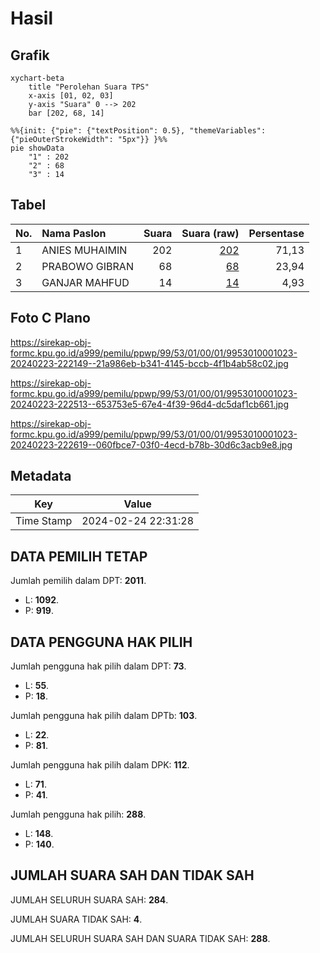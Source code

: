 # Hasil

## Grafik

```mermaid
xychart-beta
    title "Perolehan Suara TPS"
    x-axis [01, 02, 03]
    y-axis "Suara" 0 --> 202
    bar [202, 68, 14]
```

```mermaid
%%{init: {"pie": {"textPosition": 0.5}, "themeVariables": {"pieOuterStrokeWidth": "5px"}} }%%
pie showData
    "1" : 202
    "2" : 68
    "3" : 14
```

## Tabel

| No. | Nama Paslon    | Suara | Suara (raw) | Persentase |
|:--- |:-------------- | -----:| -----------:| ----------:|
| 1   | ANIES MUHAIMIN | 202   | [202][p-1]  | 71,13      |
| 2   | PRABOWO GIBRAN | 68    | [68][p-2]   | 23,94      |
| 3   | GANJAR MAHFUD  | 14    | [14][p-3]   | 4,93       |


[p-1]: https://github.com/gigit-pemilu/pemilu-2024-99-luar-negeri/blob/main/pilpres/hitung-suara/sub/99-luar-negeri/sub/53-jeddah-arab-saudi/sub/01-jeddah-arab-saudi/sub/0001-jeddah-arab-saudi/sub/023-ksk-011/sub/paslon-1.txt
[p-2]: https://github.com/gigit-pemilu/pemilu-2024-99-luar-negeri/blob/main/pilpres/hitung-suara/sub/99-luar-negeri/sub/53-jeddah-arab-saudi/sub/01-jeddah-arab-saudi/sub/0001-jeddah-arab-saudi/sub/023-ksk-011/sub/paslon-2.txt
[p-3]: https://github.com/gigit-pemilu/pemilu-2024-99-luar-negeri/blob/main/pilpres/hitung-suara/sub/99-luar-negeri/sub/53-jeddah-arab-saudi/sub/01-jeddah-arab-saudi/sub/0001-jeddah-arab-saudi/sub/023-ksk-011/sub/paslon-3.txt

## Foto C Plano

https://sirekap-obj-formc.kpu.go.id/a999/pemilu/ppwp/99/53/01/00/01/9953010001023-20240223-222149--21a986eb-b341-4145-bccb-4f1b4ab58c02.jpg

https://sirekap-obj-formc.kpu.go.id/a999/pemilu/ppwp/99/53/01/00/01/9953010001023-20240223-222513--653753e5-67e4-4f39-96d4-dc5daf1cb661.jpg

https://sirekap-obj-formc.kpu.go.id/a999/pemilu/ppwp/99/53/01/00/01/9953010001023-20240223-222619--060fbce7-03f0-4ecd-b78b-30d6c3acb9e8.jpg


## Metadata

| Key        | Value               |
| ---------- | ------------------- |
| Time Stamp | 2024-02-24 22:31:28 |


## DATA PEMILIH TETAP

Jumlah pemilih dalam DPT: **2011**.
 * L: **1092**.
 * P: **919**.

## DATA PENGGUNA HAK PILIH

Jumlah pengguna hak pilih dalam DPT: **73**.
 * L: **55**.
 * P: **18**.

Jumlah pengguna hak pilih dalam DPTb: **103**.
 * L: **22**.
 * P: **81**.

Jumlah pengguna hak pilih dalam DPK: **112**.
 * L: **71**.
 * P: **41**.

Jumlah pengguna hak pilih: **288**.
 * L: **148**.
 * P: **140**.

## JUMLAH SUARA SAH DAN TIDAK SAH

JUMLAH SELURUH SUARA SAH: **284**.

JUMLAH SUARA TIDAK SAH: **4**.

JUMLAH SELURUH SUARA SAH DAN SUARA TIDAK SAH: **288**.


